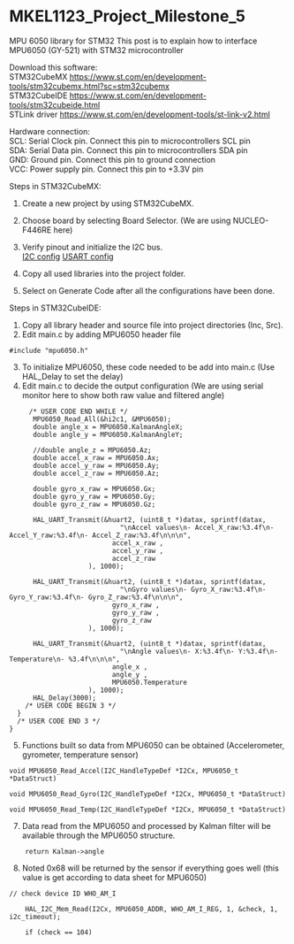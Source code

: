 # MKEL1123_Project_Milestone_5
MPU 6050 library for STM32
This post is to explain how to interface MPU6050 (GY-521) with STM32 microcontroller

Download this software:  
STM32CubeMX https://www.st.com/en/development-tools/stm32cubemx.html?sc=stm32cubemx  
STM32CubeIDE https://www.st.com/en/development-tools/stm32cubeide.html   
STLink driver https://www.st.com/en/development-tools/st-link-v2.html  

Hardware connection:  
SCL: Serial Clock pin. Connect this pin to microcontrollers SCL pin  
SDA: Serial Data pin. Connect this pin to microcontrollers SDA pin  
GND: Ground pin. Connect this pin to ground connection  
VCC: Power supply pin. Connect this pin to +3.3V pin  

Steps in STM32CubeMX:  
1. Create a new project by using STM32CubeMX.  
2. Choose board by selecting Board Selector. (We are using NUCLEO-F446RE here)  
3. Verify pinout and initialize the I2C bus.  
[I2C config](https://your-copied-image-address)
[USART config](https://your-copied-image-address)

4. Copy all used libraries into the project folder.  
5. Select on Generate Code after all the configurations have been done.  

Steps in STM32CubeIDE:  
1. Copy all library header and source file into project directories (Inc, Src).  
2. Edit main.c by adding MPU6050 header file  
```
#include "mpu6050.h"
```
3. To initialize MPU6050, these code needed to be add into main.c (Use HAL_Delay to set the delay)  
4. Edit main.c to decide the output configuration (We are using serial monitor here to show both raw value and filtered angle)
```
     /* USER CODE END WHILE */
	  MPU6050_Read_All(&hi2c1, &MPU6050);
	  double angle_x = MPU6050.KalmanAngleX;
	  double angle_y = MPU6050.KalmanAngleY;

	  //double angle_z = MPU6050.Az;
	  double accel_x_raw = MPU6050.Ax;
	  double accel_y_raw = MPU6050.Ay;
	  double accel_z_raw = MPU6050.Az;

	  double gyro_x_raw = MPU6050.Gx;
	  double gyro_y_raw = MPU6050.Gy;
	  double gyro_z_raw = MPU6050.Gz;

	  HAL_UART_Transmit(&huart2, (uint8_t *)datax, sprintf(datax,
	  		                "\nAccel values\n- Accel_X_raw:%3.4f\n- Accel_Y_raw:%3.4f\n- Accel_Z_raw:%3.4f\n\n\n",
						  accel_x_raw ,
	                      accel_y_raw ,
	                      accel_z_raw
	                ), 1000);

	  HAL_UART_Transmit(&huart2, (uint8_t *)datax, sprintf(datax,
	  		                "\nGyro values\n- Gyro_X_raw:%3.4f\n- Gyro_Y_raw:%3.4f\n- Gyro_Z_raw:%3.4f\n\n\n",
						  gyro_x_raw ,
	                      gyro_y_raw ,
	                      gyro_z_raw
	                ), 1000);

	  HAL_UART_Transmit(&huart2, (uint8_t *)datax, sprintf(datax,
	  		                "\nAngle values\n- X:%3.4f\n- Y:%3.4f\n- Temperature\n- %3.4f\n\n\n",
						  angle_x ,
	                      angle_y ,
	                      MPU6050.Temperature
	                ), 1000);
	  HAL_Delay(3000);
    /* USER CODE BEGIN 3 */
  }
  /* USER CODE END 3 */
}
```
5. Functions built so data from MPU6050 can be obtained (Accelerometer, gyrometer, temperature sensor)
 ```
 void MPU6050_Read_Accel(I2C_HandleTypeDef *I2Cx, MPU6050_t *DataStruct) 
```
```
void MPU6050_Read_Gyro(I2C_HandleTypeDef *I2Cx, MPU6050_t *DataStruct) 
```
```
void MPU6050_Read_Temp(I2C_HandleTypeDef *I2Cx, MPU6050_t *DataStruct)
```
7. Data read from the MPU6050 and processed by Kalman filter will be available through the MPU6050 structure.
```
    return Kalman->angle
```
8. Noted 0x68 will be returned by the sensor if everything goes well (this value is get according to data sheet for MPU6050)
```
// check device ID WHO_AM_I

    HAL_I2C_Mem_Read(I2Cx, MPU6050_ADDR, WHO_AM_I_REG, 1, &check, 1, i2c_timeout);

    if (check == 104)  
```





